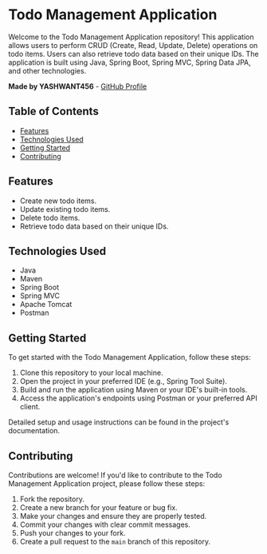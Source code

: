# Todo Management Application

Welcome to the Todo Management Application repository! This application allows users to perform CRUD (Create, Read, Update, Delete) operations on todo items. Users can also retrieve todo data based on their unique IDs. The application is built using Java, Spring Boot, Spring MVC, Spring Data JPA, and other technologies.

**Made by YASHWANT456** - [GitHub Profile](https://github.com/YASHWANT456)

## Table of Contents

- [Features](#features)
- [Technologies Used](#technologies-used)
- [Getting Started](#getting-started)
- [Contributing](#contributing)


## Features

- Create new todo items.
- Update existing todo items.
- Delete todo items.
- Retrieve todo data based on their unique IDs.

## Technologies Used

- Java
- Maven
- Spring Boot
- Spring MVC
- Apache Tomcat
- Postman

## Getting Started

To get started with the Todo Management Application, follow these steps:

1. Clone this repository to your local machine.
2. Open the project in your preferred IDE (e.g., Spring Tool Suite).
3. Build and run the application using Maven or your IDE's built-in tools.
4. Access the application's endpoints using Postman or your preferred API client.

Detailed setup and usage instructions can be found in the project's documentation.

## Contributing

Contributions are welcome! If you'd like to contribute to the Todo Management Application project, please follow these steps:

1. Fork the repository.
2. Create a new branch for your feature or bug fix.
3. Make your changes and ensure they are properly tested.
4. Commit your changes with clear commit messages.
5. Push your changes to your fork.
6. Create a pull request to the `main` branch of this repository.


